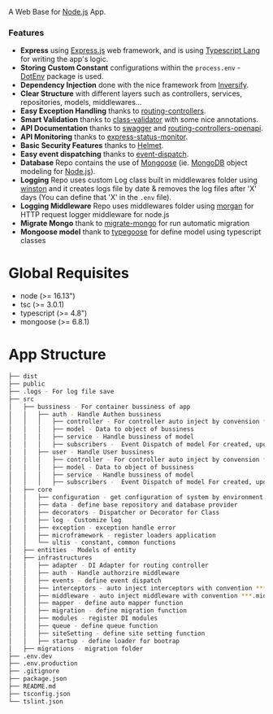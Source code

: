 A Web Base for [Node.js](https://nodejs.org/en) App.

### Features
- **Express** using [Express.js](https://expressjs.com/) web framework, and is using [Typescript Lang](https://www.typescriptlang.org/) for writing the app's logic. 
- **Storing Custom Constant** configurations within the `process.env` - [DotEnv](https://github.com/motdotla/dotenv) package is used.
- **Dependency Injection** done with the nice framework from [Inversify](https://github.com/inversify).
- **Clear Structure** with different layers such as controllers, services, repositories, models, middlewares...
- **Easy Exception Handling** thanks to [routing-controllers](https://github.com/pleerock/routing-controllers).
- **Smart Validation** thanks to [class-validator](https://github.com/pleerock/class-validator) with some nice annotations.
- **API Documentation** thanks to [swagger](http://swagger.io/) and [routing-controllers-openapi](https://github.com/epiphone/routing-controllers-openapi).
- **API Monitoring** thanks to [express-status-monitor](https://github.com/RafalWilinski/express-status-monitor).
- **Basic Security Features** thanks to [Helmet](https://helmetjs.github.io/).
- **Easy event dispatching** thanks to [event-dispatch](https://github.com/pleerock/event-dispatch).
- **Database** Repo contains the use of [Mongoose](https://mongoosejs.com/) (ie. [MongoDB](https://www.mongodb.com/) object modeling for [Node.js](https://nodejs.org/en/)).
- **Logging** Repo uses custom Log class built in middlewares folder using [winston](https://github.com/winstonjs/winston) and it creates logs file by date & removes the log files after 'X' days (You can define that 'X' in the `.env` file).
- **Logging Middleware** Repo uses middlewares folder using [morgan](https://github.com/expressjs/morgan) for HTTP request logger middleware for node.js
- **Migrate Mongo** thank to [migrate-mongo](https://www.npmjs.com/package/migrate-mongo) for run automatic migration
- **Mongoose model** thank to [typegoose](https://github.com/typegoose/typegoose) for define model using typescript classes

# Global Requisites

* node (>= 16.13")
* tsc (>= 3.0.1)
* typescript (>= 4.8")
* mongoose (>= 6.8.1)
# App Structure

```bash
├── dist
├── public
├── .logs - For log file save
├── src
│   ├── bussiness - For container bussiness of app
│   │   ├── auth - Handle Authen bussiness
│   │   │   ├── controller - For controller auto inject by convension ***.controller.ts
│   │   │   ├── model - Data to object of bussiness
│   │   │   ├── service - Handle bussiness of model
│   │   │   ├── subscribers -  Event Dispatch of model For created, updated, deleted auto inject by convension ***.subscriber.ts
│   │   ├── user - Handle User bussiness
│   │   │   ├── controller - For controller auto inject by convension ***.controller.ts
│   │   │   ├── model - Data to object of bussiness
│   │   │   ├── service - Handle bussiness of model
│   │   │   ├── subscribers -  Event Dispatch of model For created, updated, deleted auto inject by convension ***.subscriber.ts
│   ├── core
│   │   ├── configuration - get configuration of system by environment values
│   │   ├── data - define base repository and database provider 
│   │   ├── decorators - Dispatcher or Decorator for Class
│   │   ├── log - Customize log
│   │   ├── exception - exception handle error
│   │   ├── microframework - register loaders application 
│   │   └── ultis - constant, common functions
│   ├── entities - Models of entity
│   ├── infrastructures
│   │   ├── adapter - DI Adapter for routing controller
│   │   ├── auth - Handle authorzire middleware
│   │   ├── events - define event dispatch
│   │   ├── interceptors - auto inject interceptors with convention ***.interceptors.ts or init interceptors for bootrap
│   │   ├── middleware - auto inject middleware with convention ***.middleware.ts or init middleware for bootrap
│   │   ├── mapper - define auto mapper function
│   │   ├── migration - define migration function
│   │   ├── modules - register DI modules
│   │   ├── queue - define queue function 
│   │   ├── siteSetting - define site setting function 
│   │   ├── startup - define loader for bootrap
│   ├── migrations - migration folder
├── .env.dev
├── .env.production
├── .gitignore
├── package.json
├── README.md
├── tsconfig.json
└── tslint.json